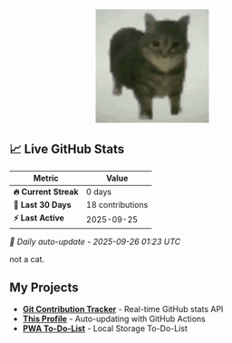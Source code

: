 <div align="center">
  <img height="200" src="https://github.com/norizara/norizara/blob/main/maxwell-the-cat.gif?raw=true"  />
</div>

<!-- STATS_START -->
## 📈 Live GitHub Stats

| Metric | Value | 
|--------|-------|
| **🔥 Current Streak** | 0 days |
| **📅 Last 30 Days** | 18 contributions |
| **⚡ Last Active** | 2025-09-25 |

*📅 Daily auto-update - 2025-09-26 01:23 UTC*
<!-- STATS_END -->

not a cat.

## My Projects
- [**Git Contribution Tracker**](https://gitcommittracker.up.railway.app) - Real-time GitHub stats API
- [**This Profile**](https://github.com/norizara) - Auto-updating with GitHub Actions
- [**PWA To-Do-List**](https://github.com/norizara/todolist) - Local Storage To-Do-List

<h2 align="center"></h2>
